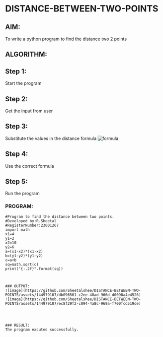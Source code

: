 # DISTANCE-BETWEEN-TWO-POINTS

## AIM:
To write a python program to find the distance two 2 points
## ALGORITHM:
## Step 1:
Start the program
## Step 2:
Get the input from user
## Step 3:
Substitute the values in the distance formula ![formula](/formula.JPG)
## Step 4:
Use the correct formula
## Step 5:
Run the program
 

### PROGRAM:
~~~
#Program to find the distance between two points.
#Developed by:R.Sheetal
#RegisterNumber:23001267
import math
x1=4
y1=2
x2=10
y2=6
a=(x1-x2)*(x1-x2)
b=(y1-y2)*(y1-y2)
c=a+b
sq=math.sqrt(c)
print("{:.2f}".format(sq))
  


### OUTPUT:
![image](https://github.com/Sheetalshee/DISTANCE-BETWEEN-TWO-POINTS/assets/144979107/db096501-c2ee-40ad-966d-d0098a4e4526)
![image](https://github.com/Sheetalshee/DISTANCE-BETWEEN-TWO-POINTS/assets/144979107/ec8f29f2-c094-4a8c-969a-f700fcd519de)




### RESULT:
The program excuted successfully.
